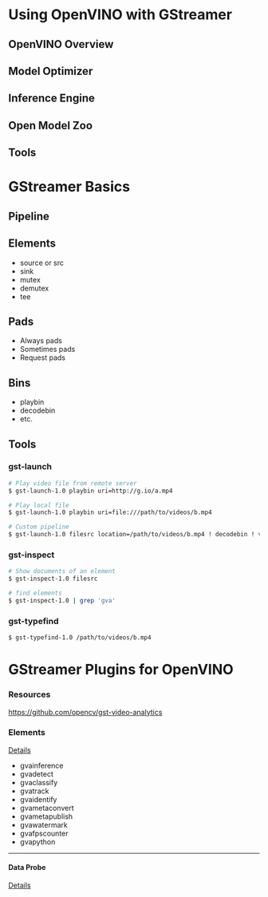 # Using OpenVINO with GStreamer

## OpenVINO Overview

## Model Optimizer

## Inference Engine

## Open Model Zoo

## Tools

# GStreamer Basics

## Pipeline

## Elements
- source or src
- sink
- mutex
- demutex
- tee

## Pads
- Always pads
- Sometimes pads
- Request pads

## Bins
- playbin
- decodebin
- etc.

## Tools

### gst-launch
```sh
# Play video file from remote server
$ gst-launch-1.0 playbin uri=http://g.io/a.mp4

# Play local file
$ gst-launch-1.0 playbin uri=file:///path/to/videos/b.mp4

# Custom pipeline
$ gst-launch-1.0 filesrc location=/path/to/videos/b.mp4 ! decodebin ! videoconvert ! autovideosink
```

### gst-inspect
```sh
# Show documents of an element
$ gst-inspect-1.0 filesrc

# find elements
$ gst-inspect-1.0 | grep 'gva'
```

### gst-typefind
```sh
$ gst-typefind-1.0 /path/to/videos/b.mp4
```

# GStreamer Plugins for OpenVINO

### Resources
https://github.com/opencv/gst-video-analytics

### Elements

[Details](https://github.com/opencv/gst-video-analytics/wiki/Elements)
- gvainference
- gvadetect
- gvaclassify
- gvatrack
- gvaidentify
- gvametaconvert
- gvametapublish
- gvawatermark
- gvafpscounter
- gvapython
---

#### Data Probe
[Details](https://gstreamer.freedesktop.org/documentation/application-development/advanced/pipeline-manipulation.html?gi-language=python#data-probes)